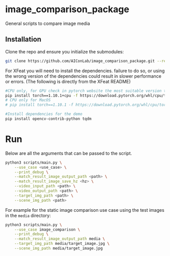 # image_comparison_package
General scripts to compare image media

## Installation

Clone the repo and ensure you initialize the submodules:
```bash
git clone https://github.com/AIConLab/image_comparison_package.git --recursive
```

For XFeat you will need to install the dependencies. failure to do so, or using the wrong version of the dependencies could result in slower performance or errors. 
(The following is directly from the XFeat README)
```bash
#CPU only, for GPU check in pytorch website the most suitable version to your gpu.
pip install torch==1.10.1+cpu -f https://download.pytorch.org/whl/cpu/torch_stable.html
# CPU only for MacOS
# pip install torch==1.10.1 -f https://download.pytorch.org/whl/cpu/torch_stable.html

#Install dependencies for the demo
pip install opencv-contrib-python tqdm
```

# Run
Below are all the arguments that can be passed to the script. 
```bash
python3 scripts/main.py \
    --use_case <use_case> \
    --print_debug \
    --match_result_image_output_path <path> \
    --match_result_image_save_hz <hz> \
    --video_input_path <path> \
    --video_output_path <path> \
    --target_img_path <path> \
    --scene_img_path <path>
```

For example for the static image comparison use case using the test images in the `media` directory:
```bash
python3 scripts/main.py \
    --use_case image_comparison \
    --print_debug \
    --match_result_image_output_path media \
    --target_img_path media/target_image.jpg \
    --scene_img_path media/target_image.jpg
```